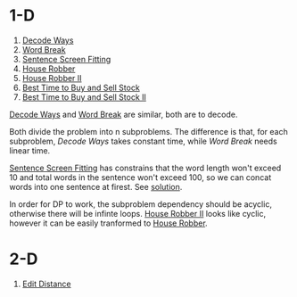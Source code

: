 
# 1-D
1. [Decode Ways](https://leetcode.com/problems/decode-ways/)
2. [Word Break](https://leetcode.com/problems/word-break/)
3. [Sentence Screen Fitting](https://leetcode.com/problems/sentence-screen-fitting/)
4. [House Robber](https://leetcode.com/problems/house-robber/)
5. [House Robber II](https://leetcode.com/problems/house-robber-ii/)
6. [Best Time to Buy and Sell Stock](https://leetcode.com/problems/best-time-to-buy-and-sell-stock)
7. [Best Time to Buy and Sell Stock II](https://leetcode.com/problems/best-time-to-buy-and-sell-stock-ii/)

[Decode Ways](https://leetcode.com/problems/decode-ways/) and [Word Break](https://leetcode.com/problems/word-break/) are similar, both are to decode.

Both divide the problem into n subproblems. The difference is that, for each subproblem, _Decode Ways_ takes constant time, while _Word Break_ needs linear time.

[Sentence Screen Fitting](https://leetcode.com/problems/sentence-screen-fitting/) has constrains that the word length won't exceed 10 and total words in the sentence won't exceed 100, so we can concat words into one sentence at firest. See [solution](https://leetcode.com/problems/sentence-screen-fitting/discuss/90845/21ms-18-lines-Java-solution).

In order for DP to work, the subproblem dependency should be acyclic, otherwise there will be
infinte loops. [House Robber II](https://leetcode.com/problems/house-robber-ii/) looks like cyclic, however it can be easily tranformed to [House Robber](https://leetcode.com/problems/house-robber/).

# 2-D
1. [Edit Distance](https://leetcode.com/problems/edit-distance/)
